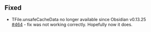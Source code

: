 ## Fixed
- TFile.unsafeCacheData no longer available since Obsidian v0.13.25 [#464](https://github.com/zsviczian/obsidian-excalidraw-plugin/issues/464) - fix was not working correctly. Hopefully now it does.